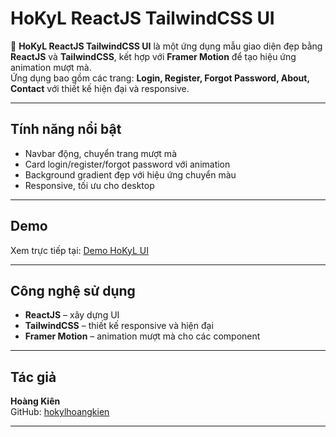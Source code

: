 # HoKyL ReactJS TailwindCSS UI

🎨 **HoKyL ReactJS TailwindCSS UI** là một ứng dụng mẫu giao diện đẹp bằng **ReactJS** và **TailwindCSS**, kết hợp với **Framer Motion** để tạo hiệu ứng animation mượt mà.  
Ứng dụng bao gồm các trang: **Login, Register, Forgot Password, About, Contact** với thiết kế hiện đại và responsive.

---

## Tính năng nổi bật

- Navbar động, chuyển trang mượt mà
- Card login/register/forgot password với animation
- Background gradient đẹp với hiệu ứng chuyển màu
- Responsive, tối ưu cho desktop

---

## Demo

Xem trực tiếp tại: [Demo HoKyL UI](https://hokylhoangkien.github.io/ReactJS-TailwindCSS-UI/)

---

## Công nghệ sử dụng

- **ReactJS** – xây dựng UI
- **TailwindCSS** – thiết kế responsive và hiện đại
- **Framer Motion** – animation mượt mà cho các component

---

## Tác giả

**Hoàng Kiên**  
GitHub: [hokylhoangkien](https://github.com/hokylhoangkien)

---
